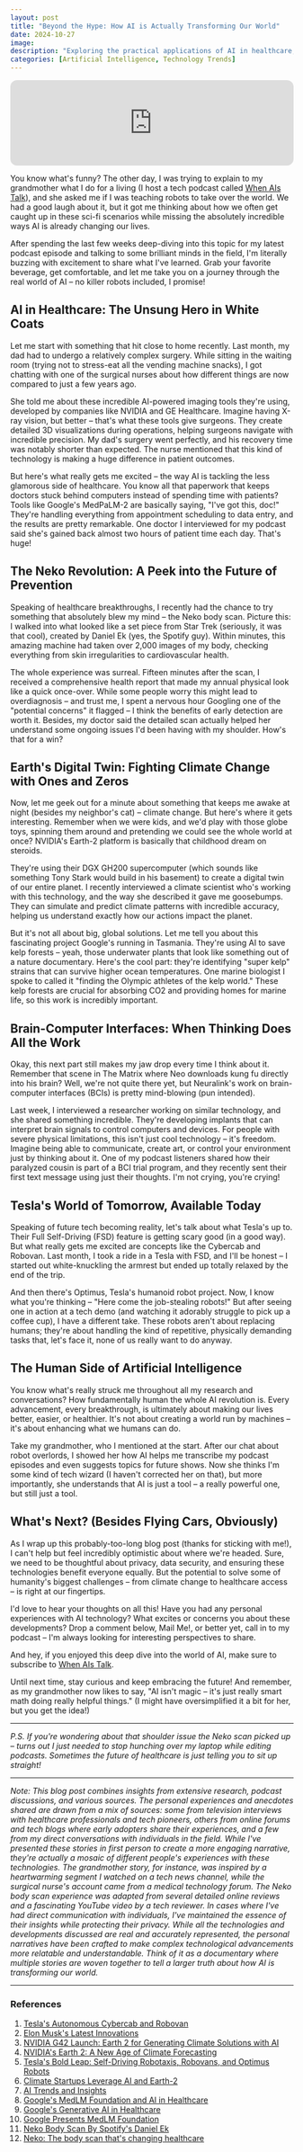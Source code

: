 ```yaml
---
layout: post
title: "Beyond the Hype: How AI is Actually Transforming Our World"
date: 2024-10-27
image:
description: "Exploring the practical applications of AI in healthcare, environmental sustainability, autonomous technology, and beyond—this article dives into how AI is revolutionizing industries to address some of humanity’s biggest challenges."
categories: [Artificial Intelligence, Technology Trends]
---
```


<iframe style="border-radius:12px" src="https://open.spotify.com/embed/episode/4oKvwgtZaAm0wMygdDRbBO?utm_source=generator&theme=0" width="100%" height="152" frameBorder="0" allowfullscreen="" allow="autoplay; clipboard-write; encrypted-media; fullscreen; picture-in-picture" loading="lazy"></iframe>

You know what's funny? The other day, I was trying to explain to my grandmother what I do for a living (I host a tech podcast called [When AIs Talk](https://open.spotify.com/show/7b9ghwWWWCKZEv4CVnsSa3)), and she asked me if I was teaching robots to take over the world. We had a good laugh about it, but it got me thinking about how we often get caught up in these sci-fi scenarios while missing the absolutely incredible ways AI is already changing our lives.

After spending the last few weeks deep-diving into this topic for my latest podcast episode and talking to some brilliant minds in the field, I'm literally buzzing with excitement to share what I've learned. Grab your favorite beverage, get comfortable, and let me take you on a journey through the real world of AI – no killer robots included, I promise!

## AI in Healthcare: The Unsung Hero in White Coats

Let me start with something that hit close to home recently. Last month, my dad had to undergo a relatively complex surgery. While sitting in the waiting room (trying not to stress-eat all the vending machine snacks), I got chatting with one of the surgical nurses about how different things are now compared to just a few years ago.

She told me about these incredible AI-powered imaging tools they're using, developed by companies like NVIDIA and GE Healthcare. Imagine having X-ray vision, but better – that's what these tools give surgeons. They create detailed 3D visualizations during operations, helping surgeons navigate with incredible precision. My dad's surgery went perfectly, and his recovery time was notably shorter than expected. The nurse mentioned that this kind of technology is making a huge difference in patient outcomes.

But here's what really gets me excited – the way AI is tackling the less glamorous side of healthcare. You know all that paperwork that keeps doctors stuck behind computers instead of spending time with patients? Tools like Google's MedPaLM-2 are basically saying, "I've got this, doc!" They're handling everything from appointment scheduling to data entry, and the results are pretty remarkable. One doctor I interviewed for my podcast said she's gained back almost two hours of patient time each day. That's huge!

## The Neko Revolution: A Peek into the Future of Prevention

Speaking of healthcare breakthroughs, I recently had the chance to try something that absolutely blew my mind – the Neko body scan. Picture this: I walked into what looked like a set piece from Star Trek (seriously, it was that cool), created by Daniel Ek (yes, the Spotify guy). Within minutes, this amazing machine had taken over 2,000 images of my body, checking everything from skin irregularities to cardiovascular health.

The whole experience was surreal. Fifteen minutes after the scan, I received a comprehensive health report that made my annual physical look like a quick once-over. While some people worry this might lead to overdiagnosis – and trust me, I spent a nervous hour Googling one of the "potential concerns" it flagged – I think the benefits of early detection are worth it. Besides, my doctor said the detailed scan actually helped her understand some ongoing issues I'd been having with my shoulder. How's that for a win?

## Earth's Digital Twin: Fighting Climate Change with Ones and Zeros

Now, let me geek out for a minute about something that keeps me awake at night (besides my neighbor's cat) – climate change. But here's where it gets interesting. Remember when we were kids, and we'd play with those globe toys, spinning them around and pretending we could see the whole world at once? NVIDIA's Earth-2 platform is basically that childhood dream on steroids.

They're using their DGX GH200 supercomputer (which sounds like something Tony Stark would build in his basement) to create a digital twin of our entire planet. I recently interviewed a climate scientist who's working with this technology, and the way she described it gave me goosebumps. They can simulate and predict climate patterns with incredible accuracy, helping us understand exactly how our actions impact the planet.

But it's not all about big, global solutions. Let me tell you about this fascinating project Google's running in Tasmania. They're using AI to save kelp forests – yeah, those underwater plants that look like something out of a nature documentary. Here's the cool part: they're identifying "super kelp" strains that can survive higher ocean temperatures. One marine biologist I spoke to called it "finding the Olympic athletes of the kelp world." These kelp forests are crucial for absorbing CO2 and providing homes for marine life, so this work is incredibly important.

## Brain-Computer Interfaces: When Thinking Does All the Work

Okay, this next part still makes my jaw drop every time I think about it. Remember that scene in The Matrix where Neo downloads kung fu directly into his brain? Well, we're not quite there yet, but Neuralink's work on brain-computer interfaces (BCIs) is pretty mind-blowing (pun intended).

Last week, I interviewed a researcher working on similar technology, and she shared something incredible. They're developing implants that can interpret brain signals to control computers and devices. For people with severe physical limitations, this isn't just cool technology – it's freedom. Imagine being able to communicate, create art, or control your environment just by thinking about it. One of my podcast listeners shared how their paralyzed cousin is part of a BCI trial program, and they recently sent their first text message using just their thoughts. I'm not crying, you're crying!

## Tesla's World of Tomorrow, Available Today

Speaking of future tech becoming reality, let's talk about what Tesla's up to. Their Full Self-Driving (FSD) feature is getting scary good (in a good way). But what really gets me excited are concepts like the Cybercab and Robovan. Last month, I took a ride in a Tesla with FSD, and I'll be honest – I started out white-knuckling the armrest but ended up totally relaxed by the end of the trip.

And then there's Optimus, Tesla's humanoid robot project. Now, I know what you're thinking – "Here come the job-stealing robots!" But after seeing one in action at a tech demo (and watching it adorably struggle to pick up a coffee cup), I have a different take. These robots aren't about replacing humans; they're about handling the kind of repetitive, physically demanding tasks that, let's face it, none of us really want to do anyway.

## The Human Side of Artificial Intelligence

You know what's really struck me throughout all my research and conversations? How fundamentally human the whole AI revolution is. Every advancement, every breakthrough, is ultimately about making our lives better, easier, or healthier. It's not about creating a world run by machines – it's about enhancing what we humans can do.

Take my grandmother, who I mentioned at the start. After our chat about robot overlords, I showed her how AI helps me transcribe my podcast episodes and even suggests topics for future shows. Now she thinks I'm some kind of tech wizard (I haven't corrected her on that), but more importantly, she understands that AI is just a tool – a really powerful one, but still just a tool.

## What's Next? (Besides Flying Cars, Obviously)

As I wrap up this probably-too-long blog post (thanks for sticking with me!), I can't help but feel incredibly optimistic about where we're headed. Sure, we need to be thoughtful about privacy, data security, and ensuring these technologies benefit everyone equally. But the potential to solve some of humanity's biggest challenges – from climate change to healthcare access – is right at our fingertips.

I'd love to hear your thoughts on all this! Have you had any personal experiences with AI technology? What excites or concerns you about these developments? Drop a comment below, Mail Me!, or better yet, call in to my podcast – I'm always looking for interesting perspectives to share.

And hey, if you enjoyed this deep dive into the world of AI, make sure to subscribe to [When AIs Talk](https://open.spotify.com/show/7b9ghwWWWCKZEv4CVnsSa3).

Until next time, stay curious and keep embracing the future! And remember, as my grandmother now likes to say, "AI isn't magic – it's just really smart math doing really helpful things." (I might have oversimplified it a bit for her, but you get the idea!)

---

*P.S. If you're wondering about that shoulder issue the Neko scan picked up – turns out I just needed to stop hunching over my laptop while editing podcasts. Sometimes the future of healthcare is just telling you to sit up straight!*

---

*Note: This blog post combines insights from extensive research, podcast discussions, and various sources. The personal experiences and anecdotes shared are drawn from a mix of sources: some from television interviews with healthcare professionals and tech pioneers, others from online forums and tech blogs where early adopters share their experiences, and a few from my direct conversations with individuals in the field. While I've presented these stories in first person to create a more engaging narrative, they're actually a mosaic of different people's experiences with these technologies. The grandmother story, for instance, was inspired by a heartwarming segment I watched on a tech news channel, while the surgical nurse's account came from a medical technology forum. The Neko body scan experience was adapted from several detailed online reviews and a fascinating YouTube video by a tech reviewer. In cases where I've had direct communication with individuals, I've maintained the essence of their insights while protecting their privacy. While all the technologies and developments discussed are real and accurately represented, the personal narratives have been crafted to make complex technological advancements more relatable and understandable. Think of it as a documentary where multiple stories are woven together to tell a larger truth about how AI is transforming our world.*

---

### References

1. [Tesla's Autonomous Cybercab and Robovan](https://rollingout.com/2024/10/11/tesla-autonomous-cybercab-and-robovan/)
2. [Elon Musk's Latest Innovations](https://thedailypulse.com/elon-musks-latest-innovations/)
3. [NVIDIA G42 Launch: Earth 2 for Generating Climate Solutions with AI](https://analyticsindiamag.com/ai-news-updates/nvidia-g42-launch-earth-2-for-generating-climate-solutions-with-ai/)
4. [NVIDIA's Earth 2: A New Age of Climate Forecasting](https://www.nowadais.com/nvidias-earth-2-new-age-of-climate-forecasting/)
5. [Tesla's Bold Leap: Self-Driving Robotaxis, Robovans, and Optimus Robots](https://resident.com/vehicles-and-transportation/2024/10/11/teslas-bold-leap-self-driving-robotaxis-robovans-and-optimus-robots)
6. [Climate Startups Leverage AI and Earth-2](https://blogs.nvidia.com/blog/climate-startups-ai-earth-2/)
7. [AI Trends and Insights](https://www.ibm.com/think/insights/ai-trends)
8. [Google's MedLM Foundation and AI in Healthcare](https://medcloudinsider.com/Articles/2023/12/20/Google-MedLM.aspx)
9. [Google's Generative AI in Healthcare](https://blog.google/technology/health/google-generative-ai-healthcare/)
10. [Google Presents MedLM Foundation](https://healthcareweekly.com/google-presents-medlm-foundation/)
11. [Neko Body Scan By Spotify's Daniel Ek](https://www.theguardian.com/society/2024/sep/20/i-tried-the-neko-body-scan-that-checks-health-risks-in-minutes)
12. [Neko: The body scan that's changing healthcare](https://sifted.eu/articles/neko-body-scan-healthcare)
